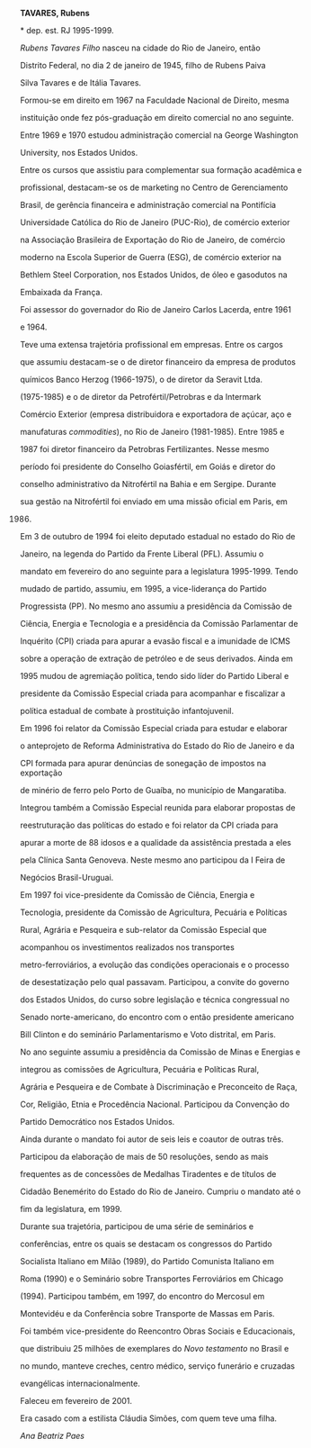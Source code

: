 **TAVARES, Rubens**



\* dep. est. RJ 1995-1999.



*Rubens Tavares Filho* nasceu na cidade do Rio de Janeiro, então

Distrito Federal, no dia 2 de janeiro de 1945, filho de Rubens Paiva

Silva Tavares e de Itália Tavares.



Formou-se em direito em 1967 na Faculdade Nacional de Direito, mesma

instituição onde fez pós-graduação em direito comercial no ano seguinte.

Entre 1969 e 1970 estudou administração comercial na George Washington

University, nos Estados Unidos.



Entre os cursos que assistiu para complementar sua formação acadêmica e

profissional, destacam-se os de marketing no Centro de Gerenciamento

Brasil, de gerência financeira e administração comercial na Pontifícia

Universidade Católica do Rio de Janeiro (PUC-Rio), de comércio exterior

na Associação Brasileira de Exportação do Rio de Janeiro, de comércio

moderno na Escola Superior de Guerra (ESG), de comércio exterior na

Bethlem Steel Corporation, nos Estados Unidos, de óleo e gasodutos na

Embaixada da França.



Foi assessor do governador do Rio de Janeiro Carlos Lacerda, entre 1961

e 1964.



Teve uma extensa trajetória profissional em empresas. Entre os cargos

que assumiu destacam-se o de diretor financeiro da empresa de produtos

químicos Banco Herzog (1966-1975), o de diretor da Seravit Ltda.

(1975-1985) e o de diretor da Petrofértil/Petrobras e da Intermark

Comércio Exterior (empresa distribuidora e exportadora de açúcar, aço e

manufaturas *commodities*), no Rio de Janeiro (1981-1985). Entre 1985 e

1987 foi diretor financeiro da Petrobras Fertilizantes. Nesse mesmo

período foi presidente do Conselho Goiasfértil, em Goiás e diretor do

conselho administrativo da Nitrofértil na Bahia e em Sergipe. Durante

sua gestão na Nitrofértil foi enviado em uma missão oficial em Paris, em

1986.



Em 3 de outubro de 1994 foi eleito deputado estadual no estado do Rio de

Janeiro, na legenda do Partido da Frente Liberal (PFL). Assumiu o

mandato em fevereiro do ano seguinte para a legislatura 1995-1999. Tendo

mudado de partido, assumiu, em 1995, a vice-liderança do Partido

Progressista (PP). No mesmo ano assumiu a presidência da Comissão de

Ciência, Energia e Tecnologia e a presidência da Comissão Parlamentar de

Inquérito (CPI) criada para apurar a evasão fiscal e a imunidade de ICMS

sobre a operação de extração de petróleo e de seus derivados. Ainda em

1995 mudou de agremiação política, tendo sido líder do Partido Liberal e

presidente da Comissão Especial criada para acompanhar e fiscalizar a

política estadual de combate à prostituição infantojuvenil.



Em 1996 foi relator da Comissão Especial criada para estudar e elaborar

o anteprojeto de Reforma Administrativa do Estado do Rio de Janeiro e da

CPI formada para apurar denúncias de sonegação de impostos na exportação

de minério de ferro pelo Porto de Guaíba, no município de Mangaratiba.

Integrou também a Comissão Especial reunida para elaborar propostas de

reestruturação das políticas do estado e foi relator da CPI criada para

apurar a morte de 88 idosos e a qualidade da assistência prestada a eles

pela Clínica Santa Genoveva. Neste mesmo ano participou da I Feira de

Negócios Brasil-Uruguai.



Em 1997 foi vice-presidente da Comissão de Ciência, Energia e

Tecnologia, presidente da Comissão de Agricultura, Pecuária e Políticas

Rural, Agrária e Pesqueira e sub-relator da Comissão Especial que

acompanhou os investimentos realizados nos transportes

metro-ferroviários, a evolução das condições operacionais e o processo

de desestatização pelo qual passavam. Participou, a convite do governo

dos Estados Unidos, do curso sobre legislação e técnica congressual no

Senado norte-americano, do encontro com o então presidente americano

Bill Clinton e do seminário Parlamentarismo e Voto distrital, em Paris.



No ano seguinte assumiu a presidência da Comissão de Minas e Energias e

integrou as comissões de Agricultura, Pecuária e Políticas Rural,

Agrária e Pesqueira e de Combate à Discriminação e Preconceito de Raça,

Cor, Religião, Etnia e Procedência Nacional. Participou da Convenção do

Partido Democrático nos Estados Unidos.



Ainda durante o mandato foi autor de seis leis e coautor de outras três.

Participou da elaboração de mais de 50 resoluções, sendo as mais

frequentes as de concessões de Medalhas Tiradentes e de títulos de

Cidadão Benemérito do Estado do Rio de Janeiro. Cumpriu o mandato até o

fim da legislatura, em 1999.



Durante sua trajetória, participou de uma série de seminários e

conferências, entre os quais se destacam os congressos do Partido

Socialista Italiano em Milão (1989), do Partido Comunista Italiano em

Roma (1990) e o Seminário sobre Transportes Ferroviários em Chicago

(1994). Participou também, em 1997, do encontro do Mercosul em

Montevidéu e da Conferência sobre Transporte de Massas em Paris.



Foi também vice-presidente do Reencontro Obras Sociais e Educacionais,

que distribuiu 25 milhões de exemplares do *Novo testamento* no Brasil e

no mundo, manteve creches, centro médico, serviço funerário e cruzadas

evangélicas internacionalmente.



Faleceu em fevereiro de 2001.



Era casado com a estilista Cláudia Simões, com quem teve uma filha.



*Ana Beatriz Paes*




